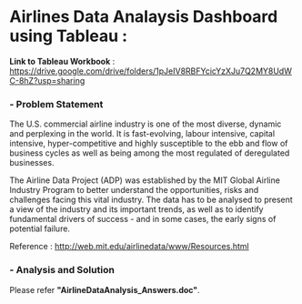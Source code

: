 # Airlines Data Analaysis Dashboard using Tableau : 
**Link to Tableau Workbook** : https://drive.google.com/drive/folders/1pJeIV8RBFYcicYzXJu7Q2MY8UdWC-8hZ?usp=sharing

### - Problem Statement

The U.S. commercial airline industry is one of the most diverse, dynamic and perplexing in the world. It is fast-evolving, labour intensive, capital intensive, hyper-competitive and highly susceptible to the ebb and flow of business cycles as well as being among the most regulated of deregulated businesses.

The Airline Data Project (ADP) was established by the MIT Global Airline Industry Program to better understand the opportunities, risks and challenges facing this vital industry. The data has to be analysed to present a view of the industry and its important trends, as well as to identify fundamental drivers of success - and in some cases, the early signs of potential failure.

Reference :
http://web.mit.edu/airlinedata/www/Resources.html

### - Analysis and Solution
Please refer **"AirlineDataAnalysis_Answers.doc"**.



